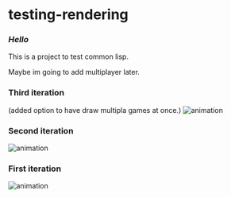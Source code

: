 # testing-rendering
### _Hello_

This is a project to test common lisp.

Maybe im going to add multiplayer later.

### Third iteration


(added option to have draw multipla games at once.)
![animation](image3.gif)

### Second iteration
![animation](image2.gif)

### First iteration
![animation](image.gif)
